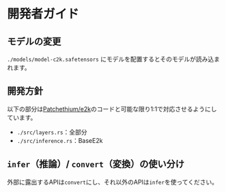 # 開発者ガイド

## モデルの変更

`./models/model-c2k.safetensors` にモデルを配置するとそのモデルが読み込まれます。

## 開発方針

以下の部分は[Patchethium/e2k](https://github.com/Patchethium/e2k)のコードと可能な限り1:1で対応させるようにしています。

- `./src/layers.rs`：全部分
- `./src/inference.rs`：BaseE2k

## `infer`（推論）/ `convert`（変換）の使い分け

外部に露出するAPIは`convert`にし、それ以外のAPIは`infer`を使ってください。
